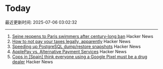 # Today

最近更新时间: 2025-07-06 03:02:32

--- 
1. [Seine reopens to Paris swimmers after century-long ban](https://www.lemonde.fr/en/france/article/2025/07/05/seine-reopens-to-paris-swimmers-after-century-long-ban_6743058_7.html) Hacker News
2. [How to not pay your taxes legally, apparently](https://mrsteinberg.com/how-to-not-pay-your-taxes-legally-apparently/) Hacker News
3. [Speeding up PostgreSQL dump/restore snapshots](https://xata.io/blog/behind-the-scenes-speeding-up-pgstream-snapshots-for-postgresql) Hacker News
4. [ApplePay vs. Alternative Payment Services](https://www.taler.net/en/news/2025-05.html) Hacker News
5. [Cops in [Spain] think everyone using a Google Pixel must be a drug dealer](https://www.androidauthority.com/google-pixel-organized-crime-preferred-phone-3573578/) Hacker News
